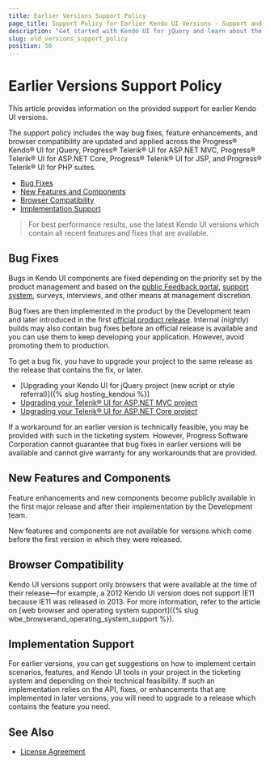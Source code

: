 ```yaml
---
title: Earlier Versions Support Policy
page_title: Support Policy for Earlier Kendo UI Versions - Support and Distribution 
description: "Get started with Kendo UI for jQuery and learn about the support policy on earlier versions, how bug fixes and feature requests are implemented, and how you can get them."
slug: old_versions_support_policy
position: 50
---
```


# Earlier Versions Support Policy

This article provides information on the provided support for earlier Kendo UI versions.

The support policy includes the way bug fixes, feature enhancements, and browser compatibility are updated and applied across the Progress&reg; Kendo&reg; UI for jQuery, Progress&reg; Telerik&reg; UI for ASP.NET MVC, Progress&reg; Telerik&reg; UI for ASP.NET Core, Progress&reg; Telerik&reg; UI for JSP, and Progress&reg; Telerik&reg; UI for PHP suites.

* [Bug Fixes](#bug-fixes)
* [New Features and Components](#new-features-and-components)
* [Browser Compatibility](#browser-compatibility)
* [Implementation Support](#implementation-support)

> For best performance results, use the latest Kendo UI versions which contain all recent features and fixes that are available.

## Bug Fixes

Bugs in Kendo UI components are fixed depending on the priority set by the product management and based on the [public Feedback portal](https://feedback.telerik.com/kendo-jquery-ui), [support system](https://www.telerik.com/account/support-tickets/available-support-list.aspx), surveys, interviews, and other means at management discretion.

Bug fixes are then implemented in the product by the Development team and later introduced in the first [official product release](https://www.telerik.com/support/whats-new/kendo-ui/release-history). Internal (nightly) builds may also contain bug fixes before an official release is available and you can use them to keep developing your application. However, avoid promoting them to production.

To get a bug fix, you have to upgrade your project to the same release as the release that contains the fix, or later.

* [Upgrading your Kendo UI for jQuery project (new script or style referral)]({% slug hosting_kendoui %})
* [Upgrading your Telerik&reg; UI for ASP.NET MVC project](https://docs.telerik.com/aspnet-mvc/introduction#upgrade)
* [Upgrading your Telerik&reg; UI for ASP.NET Core project](https://docs.telerik.com/aspnet-core/introduction#upgrade)

If a workaround for an earlier version is technically feasible, you may be provided with such in the ticketing system. However, Progress Software Corporation cannot guarantee that bug fixes in earlier versions will be available and cannot give warranty for any workarounds that are provided.

## New Features and Components

Feature enhancements and new components become publicly available in the first major release and after their implementation by the Development team.

New features and components are not available for versions which come before the first version in which they were released.

## Browser Compatibility

Kendo UI versions support only browsers that were available at the time of their release&mdash;for example, a 2012 Kendo UI version does not support IE11 because IE11 was released in 2013. For more information, refer to the article on [web browser and operating system support]({% slug wbe_browserand_operating_system_support %}).

## Implementation Support

For earlier versions, you can get suggestions on how to implement certain scenarios, features, and Kendo UI tools in your project in the ticketing system and depending on their technical feasibility. If such an implementation relies on the API, fixes, or enhancements that are implemented in later versions, you will need to upgrade to a release which contains the feature you need.

## See Also

* [License Agreement](https://www.telerik.com/purchase/license-agreement/kendo-ui)
